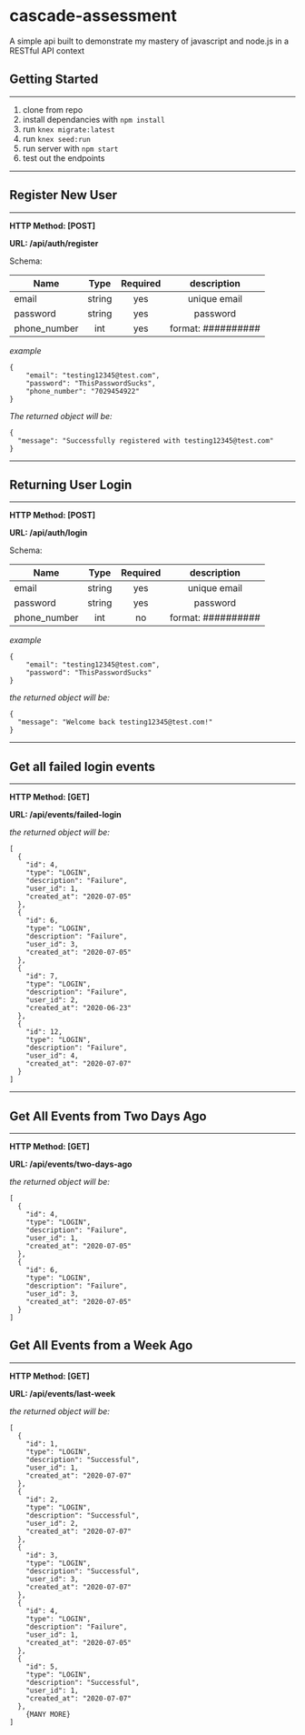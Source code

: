 # cascade-assessment

A simple api built to demonstrate my mastery of javascript and node.js in a RESTful API context

## Getting Started

---

1. clone from repo
2. install dependancies with `npm install`
3. run `knex migrate:latest`
4. run `knex seed:run`
5. run server with `npm start`
6. test out the endpoints

---

## Register New User

---

**HTTP Method: [POST]**

**URL: /api/auth/register**

Schema:

| Name         |  Type  | Required |    description     |
| ------------ | :----: | :------: | :----------------: |
| email        | string |   yes    |    unique email    |
| password     | string |   yes    |      password      |
| phone_number |  int   |   yes    | format: ########## |

_example_

```
{
	"email": "testing12345@test.com",
	"password": "ThisPasswordSucks",
	"phone_number": "7029454922"
}
```

_The returned object will be:_

```
{
  "message": "Successfully registered with testing12345@test.com"
}
```

---

## Returning User Login

---

**HTTP Method: [POST]**

**URL: /api/auth/login**

Schema:

| Name         |  Type  | Required |    description     |
| ------------ | :----: | :------: | :----------------: |
| email        | string |   yes    |    unique email    |
| password     | string |   yes    |      password      |
| phone_number |  int   |    no    | format: ########## |

_example_

```
{
	"email": "testing12345@test.com",
	"password": "ThisPasswordSucks"
}
```

_the returned object will be:_

```
{
  "message": "Welcome back testing12345@test.com!"
}
```

---

## Get all failed login events

---

**HTTP Method: [GET]**

**URL: /api/events/failed-login**

_the returned object will be:_

```
[
  {
    "id": 4,
    "type": "LOGIN",
    "description": "Failure",
    "user_id": 1,
    "created_at": "2020-07-05"
  },
  {
    "id": 6,
    "type": "LOGIN",
    "description": "Failure",
    "user_id": 3,
    "created_at": "2020-07-05"
  },
  {
    "id": 7,
    "type": "LOGIN",
    "description": "Failure",
    "user_id": 2,
    "created_at": "2020-06-23"
  },
  {
    "id": 12,
    "type": "LOGIN",
    "description": "Failure",
    "user_id": 4,
    "created_at": "2020-07-07"
  }
]
```

---

## Get All Events from Two Days Ago

---

**HTTP Method: [GET]**

**URL: /api/events/two-days-ago**

_the returned object will be:_

```
[
  {
    "id": 4,
    "type": "LOGIN",
    "description": "Failure",
    "user_id": 1,
    "created_at": "2020-07-05"
  },
  {
    "id": 6,
    "type": "LOGIN",
    "description": "Failure",
    "user_id": 3,
    "created_at": "2020-07-05"
  }
]
```

## Get All Events from a Week Ago

---

**HTTP Method: [GET]**

**URL: /api/events/last-week**

_the returned object will be:_

```
[
  {
    "id": 1,
    "type": "LOGIN",
    "description": "Successful",
    "user_id": 1,
    "created_at": "2020-07-07"
  },
  {
    "id": 2,
    "type": "LOGIN",
    "description": "Successful",
    "user_id": 2,
    "created_at": "2020-07-07"
  },
  {
    "id": 3,
    "type": "LOGIN",
    "description": "Successful",
    "user_id": 3,
    "created_at": "2020-07-07"
  },
  {
    "id": 4,
    "type": "LOGIN",
    "description": "Failure",
    "user_id": 1,
    "created_at": "2020-07-05"
  },
  {
    "id": 5,
    "type": "LOGIN",
    "description": "Successful",
    "user_id": 1,
    "created_at": "2020-07-07"
  },
	{MANY MORE}
]
```
